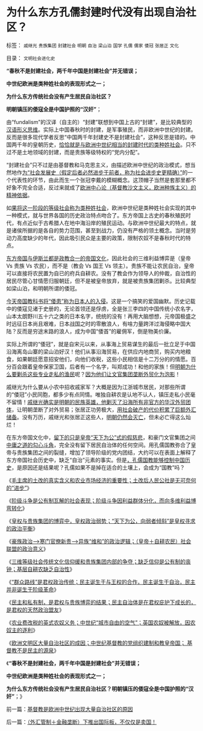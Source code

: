 # 为什么东方孔儒封建时代没有出现自治社区？

标签： `戚继光` `贵族集团` `封建社会` `明朝` `自治` `梁山泊` `国学` `孔儒` `儒家` `倭冠` `张居正` `文化` 

目录： `文明社会进化史`

**“春秋不是封建社会，两千年中国是封建社会”并无错误；**

**中世纪欧洲是类种姓社会的表现形式之一；**

**为什么东方传统社会没有产生居民自治社区？**

**明朝镇压的倭寇全是中国护照的“汉奸”**；

由“fundalism”的汉译（自主的）“封建”联想到中国上古的“封建”，是比较典型的[汉语形义思维](../../../2009/4/17/形意思维：科学类思维和哲学类思维的根本区别.md)。实际上中国春秋时的封建，是军事殖民，而非欧洲中世纪的封建。反而是很多现代学者反思“中国两千年封建史不是封建社会”，这种反思是错的。中国两千年的皇朝历史，[恰恰就是与欧洲中世纪相当的封建时代的类种姓社会](../../../2010/5/26/古埃及社会对技术排斥似中国印度.md)。只不过不是土地领域的封建，而是贵族等级特权的“党内分配”。

“封建社会”只不过是由基督教和马克思主义，由描述欧洲中世纪的政治模式，想当然地作[为“社会发展史（假定后者必然进步于前者，称为社会进步史更精确）”](../../../2010/5/25/马恩社会史不是某个定义错了.md)的一个代表性的环节，由此而生一个张冠李戴的模糊概念。这顶帽子当然是套那里都不好象不完全合适，反过来就成了[欧洲中心论（基督教沙文主义，欧洲种族主义）的精神依据](../../../2011/9/16/为什么基督教和马克思主义都攻击科学进化论？.md)。

如[果将这一阶段的等级社会称为类种姓社会](../../../2010/5/26/类种姓社会是非人权社会的最广泛的社会形态.md)，欧洲中世纪是类种姓社会实现的其中一种模式，就与世界各国的历史政治特点吻合了。东方帝国上古史的春秋殖民时代，有点近似于古希腊人在地中海沿岸的殖民运动。与欧洲中世纪最大的特点，就是诸侯所据的是各自的势力范围，甚至到战力，仍没有严格的领土概念。当时是劳动力高度缺少的年代，因此吸引民众是主要的政策，限制农奴不是春秋时代的特点。

[东方帝国与伊斯兰都是政教合一的帝国文化](../../../2010/11/5/罗马教皇和大主教的区别;为什么基督教会自称代表了民主？.md)，因此社会的三维利益博弈是（皇帝 Vs 贵族 Vs
农民），而不是（教会 Vs 国王 Vs
领主）。贵族不能让农民自治，皇帝可以直接将农民置为自已的府兵自耕农。没有了教会作为领导人的仲裁，自治性的居民尽管心甘情愿归服朝廷，但不是被皇帝放弃，就是被贵族集团剿杀。比较典型如梁山泊，和明朝所谓的倭冠。

[今天帝国教科书将“倭患”称为日本人的入侵](../../../2010/8/27/明朝对华汉社会摧残远甚蒙古入侵.md)。这是一个搞笑的爱国幽默。历史记载中的倭寇见诸于史册的，无论首领还是俘虏，全是张三李四的中国传统小农名字，山本太朗野川五十六之类的日本名字，统统的没有！再用大脑想想，元帝国极盛之时远征日本尚且艰难，日本战国之时的零散浪人，有啥力量跨洋过海侵略中国大陆？反而是穷途末路的浪人，成为中国“倭首”的雇佣军，倒是物美价廉。

实际上所谓的“倭冠”，就是自宋元以来，从事海上贸易谋生的最后一批立足于中国沿海离岛山寨的梁山泊好汉！他们从事沿海贸易，在供应内地商贸，购买内地粮食，如果朝廷愿意招安他们，向他们收税，这些小民相信是十二万分的的情愿。百分百会跟着皇帝保家卫国，后者有一个名字，叫郑成功！和他的家族！但[明朝为什么要剿杀这些专业走私的渔民](http://darthvad.blog.163.com/blog/static/53399470200952022756501/)呢？[因为他们让文官集团垄断外贸化为泡影](../../../2010/8/27/明朝非亡于白银通胀而是亡于官商勾结.md)！

戚继光为什么要从小农中招收戚家军？大概是因为江浙城市居民，对那些所谓的“倭冠”小民同胞，都多少有点同情。唯独自耕农是认地不认人，镇压走私小民毫不留情！[戚继光确实是明朝的民族英雄，他剿灭了沿海所有非官方的华汉外贸团体](../../../2010/8/27/威继光“灭商”；中央集权社会的败灭规律.md)，让明朝垄断了对外贸易；张居正功劳极大，[用社会破产的代价积累了巨额外汇储备](../../../2008/11/3/亡于内需不振！今天仍是明朝吗？.md)。没有万历，戚继光和张居正这些人，[明朝仍然会灭亡](http://darthvad.blog.163.com/blog/static/53399470201110221124461/)，但未必亡得这么灿烂！

在东方帝国文化中，[留下的只是皇帝“天下为公”式的假慈悲](../../../2011/11/7/公有制低效益必须成本转移，“灾难　or&nbsp;侵略”必居其一.md)，和豪门文官集团之间[中庸之道的勾心斗角](http://darthvad.blog.sohu.com/132381039.html)，完全没有留下居民自治体的任何空间。用孔儒国教弥合了皇帝与贵族集团之间的裂缝，增加了领导阶级的党内团结，大约可以在表面上解释了东方帝国社会历史中，缺乏“自治”元素的事实。但是[，孔儒国教能够控制中国历史](../../../2009/3/20/国学儒教精华之等级制度的政治意义.md)，是原因还是结果呢？孔儒如果不是掉在适合的土壤上，会成为“国教”吗？



《[毛主席的土改的真实含义和农业市场经济的重要性；土改后人民公社是无可奈何的“进步”](../../../2011/11/23/土改和人民公社之间的市场经济的重要性.md)》

《[阶级斗争是公有制瓦解的社会表现；阶级斗争因利益群体分化，而向多维利益博弯转化](../../../2011/11/23/阶级斗争是公有制瓦解的社会表现.md)》

《[皇权与贵族集团的博弈中，皇权政治弱势；“天下为公，向弱者倾斜”是皇权寻求的政治平衡](../../../2011/11/24/中世纪领主制的机理和蒋介石的统治术.md)》

《[豪族政治——>寒门官僚新贵——>异族“维和”的政治逻辑；（皇帝＋自耕农民）社会联盟的政治意义](../../../2011/11/24/（皇帝＋自耕农民）社会联盟的政治意义.md)》

《[三维等级社会传统文化信仰缓和贵族集团内部的争夺；缺乏信仰是公有制的丧钟；基层自耕农缺乏自治性](../../../2011/11/24/缺乏信仰是公有制的丧钟.md)》

《[“群众路线”是君权政治传统；民主诞生于与王权的合作，民主诞生于自治，民主并非诞生于阶级革命](../../../2011/11/24/“走群众路线”是君权的政治传统；民主诞生于自治.md)》

《[民主和私有制，是君权与贵族博弈的结果；民主自治体是在君权庇护下成长的，是君权的天然政治盟友](../../../2011/11/25/传统道德对“暴君，独裁者”是妖魔化的；.md)》

《[农业费改税的英式农奴义务；中世纪“城市自由的空气”；英国农奴被解放，因农奴主的逐利](../../../2011/11/25/英式农奴义务和中世纪“自由的空气”的传说.md)》

《[欧洲文明区大量自治社区的成因；中世纪基督教的党组织建制和教皇帝国；
基督教不是民主的源泉](../../../2011/11/25/基督教是欧洲中世纪出现大量自治社区的原因.md)》

《**“春秋不是封建社会，两千年中国是封建社会”并无错误；**

**中世纪欧洲是类种姓社会的表现形式之一；**

**为什么东方传统社会没有产生居民自治社区？明朝镇压的倭寇全是中国护照的“汉奸”**；》

前一篇：[基督教是欧洲中世纪出现大量自治社区的原因](../../../2011/11/25/基督教是欧洲中世纪出现大量自治社区的原因.md)

后一篇：[（外汇管制＋金融垄断）下推出国际板，不仅仅是卖国！](../../../2011/11/25/（外汇管制＋金融垄断）下推出国际板，不仅仅是卖国！.md)